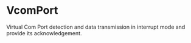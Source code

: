 # VcomPort
Virtual Com Port detection and data transmission in interrupt mode and provide its acknowledgement.
